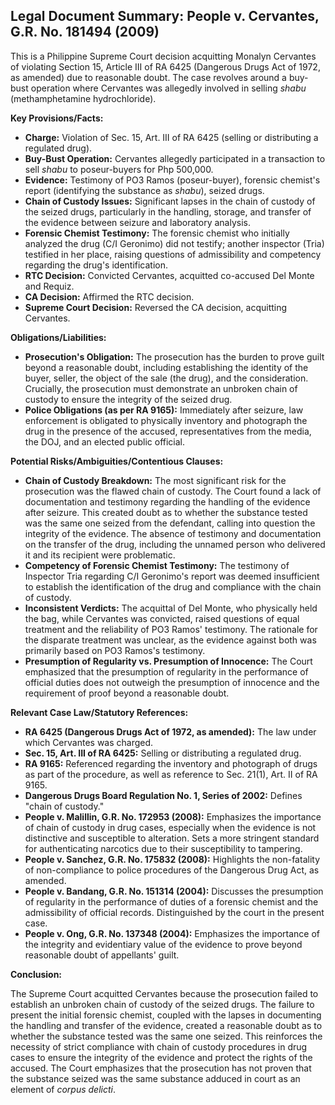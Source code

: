 ## Legal Document Summary: People v. Cervantes, G.R. No. 181494 (2009)

This is a Philippine Supreme Court decision acquitting Monalyn Cervantes of violating Section 15, Article III of RA 6425 (Dangerous Drugs Act of 1972, as amended) due to reasonable doubt. The case revolves around a buy-bust operation where Cervantes was allegedly involved in selling *shabu* (methamphetamine hydrochloride).

**Key Provisions/Facts:**

*   **Charge:** Violation of Sec. 15, Art. III of RA 6425 (selling or distributing a regulated drug).
*   **Buy-Bust Operation:** Cervantes allegedly participated in a transaction to sell *shabu* to poseur-buyers for Php 500,000.
*   **Evidence:** Testimony of PO3 Ramos (poseur-buyer), forensic chemist's report (identifying the substance as *shabu*), seized drugs.
*   **Chain of Custody Issues:**  Significant lapses in the chain of custody of the seized drugs, particularly in the handling, storage, and transfer of the evidence between seizure and laboratory analysis.
*   **Forensic Chemist Testimony:** The forensic chemist who initially analyzed the drug (C/I Geronimo) did not testify; another inspector (Tria) testified in her place, raising questions of admissibility and competency regarding the drug's identification.
*   **RTC Decision:** Convicted Cervantes, acquitted co-accused Del Monte and Requiz.
*   **CA Decision:** Affirmed the RTC decision.
*   **Supreme Court Decision:** Reversed the CA decision, acquitting Cervantes.

**Obligations/Liabilities:**

*   **Prosecution's Obligation:** The prosecution has the burden to prove guilt beyond a reasonable doubt, including establishing the identity of the buyer, seller, the object of the sale (the drug), and the consideration. Crucially, the prosecution must demonstrate an unbroken chain of custody to ensure the integrity of the seized drug.
*   **Police Obligations (as per RA 9165):** Immediately after seizure, law enforcement is obligated to physically inventory and photograph the drug in the presence of the accused, representatives from the media, the DOJ, and an elected public official.

**Potential Risks/Ambiguities/Contentious Clauses:**

*   **Chain of Custody Breakdown:** The most significant risk for the prosecution was the flawed chain of custody. The Court found a lack of documentation and testimony regarding the handling of the evidence after seizure. This created doubt as to whether the substance tested was the same one seized from the defendant, calling into question the integrity of the evidence. The absence of testimony and documentation on the transfer of the drug, including the unnamed person who delivered it and its recipient were problematic.
*   **Competency of Forensic Chemist Testimony:** The testimony of Inspector Tria regarding C/I Geronimo's report was deemed insufficient to establish the identification of the drug and compliance with the chain of custody.
*   **Inconsistent Verdicts:** The acquittal of Del Monte, who physically held the bag, while Cervantes was convicted, raised questions of equal treatment and the reliability of PO3 Ramos' testimony. The rationale for the disparate treatment was unclear, as the evidence against both was primarily based on PO3 Ramos's testimony.
*   **Presumption of Regularity vs. Presumption of Innocence:** The Court emphasized that the presumption of regularity in the performance of official duties does not outweigh the presumption of innocence and the requirement of proof beyond a reasonable doubt.

**Relevant Case Law/Statutory References:**

*   **RA 6425 (Dangerous Drugs Act of 1972, as amended):** The law under which Cervantes was charged.
*   **Sec. 15, Art. III of RA 6425:** Selling or distributing a regulated drug.
*   **RA 9165:** Referenced regarding the inventory and photograph of drugs as part of the procedure, as well as reference to Sec. 21(1), Art. II of RA 9165.
*   **Dangerous Drugs Board Regulation No. 1, Series of 2002:** Defines "chain of custody."
*   **People v. Malillin, G.R. No. 172953 (2008):** Emphasizes the importance of chain of custody in drug cases, especially when the evidence is not distinctive and susceptible to alteration. Sets a more stringent standard for authenticating narcotics due to their susceptibility to tampering.
*   **People v. Sanchez, G.R. No. 175832 (2008):** Highlights the non-fatality of non-compliance to police procedures of the Dangerous Drug Act, as amended.
*   **People v. Bandang, G.R. No. 151314 (2004):** Discusses the presumption of regularity in the performance of duties of a forensic chemist and the admissibility of official records. Distinguished by the court in the present case.
*   **People v. Ong, G.R. No. 137348 (2004):** Emphasizes the importance of the integrity and evidentiary value of the evidence to prove beyond reasonable doubt of appellants' guilt.

**Conclusion:**

The Supreme Court acquitted Cervantes because the prosecution failed to establish an unbroken chain of custody of the seized drugs. The failure to present the initial forensic chemist, coupled with the lapses in documenting the handling and transfer of the evidence, created a reasonable doubt as to whether the substance tested was the same one seized. This reinforces the necessity of strict compliance with chain of custody procedures in drug cases to ensure the integrity of the evidence and protect the rights of the accused. The Court emphasizes that the prosecution has not proven that the substance seized was the same substance adduced in court as an element of *corpus delicti*.
